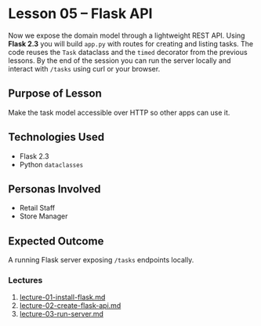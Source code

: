 # Lesson 05 – Flask API

Now we expose the domain model through a lightweight REST API. Using
**Flask 2.3** you will build `app.py` with routes for creating and listing
tasks. The code reuses the `Task` dataclass and the `timed` decorator from the
previous lessons. By the end of the session you can run the server locally and
interact with `/tasks` using curl or your browser.

## Purpose of Lesson

Make the task model accessible over HTTP so other apps can use it.

## Technologies Used

- Flask 2.3
- Python `dataclasses`

## Personas Involved

- Retail Staff
- Store Manager

## Expected Outcome

A running Flask server exposing `/tasks` endpoints locally.

### Lectures

1. [lecture-01-install-flask.md](lecture-01-install-flask.md)
2. [lecture-02-create-flask-api.md](lecture-02-create-flask-api.md)
3. [lecture-03-run-server.md](lecture-03-run-server.md)
